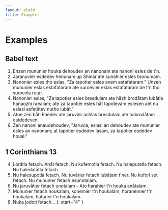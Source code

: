```yaml
---
layout: plain
title: Examples
---
```


# Examples

## Babel text

1. Enzen mununier houka dehoudev an nanonam ate nanoni esles de t'n.
2. Jaranuvier esdedev henunam up Shinar ate sunahier esles bronumam.
3. Nanonier esles tho eslas, "Za tapotier esles anem estafataram." Unzen mununier eslas estafataram ate suroevier eslas estafataram de t'n tho suroevla rutar.
4. Nanonier eslas, "Za tapotier esles bresdulam ate håzh brodåtam lubåtla hanaozhi raealam; ate za tapotier esles håt tapotevam eslesen aet nu eslesi esfetåtev nutho lubåt."
5. Atoe zen båti Raedev ate jaruvier achlas bresdulam ate habrodåtam estdedeven.
6. Zen nanoni anaudehoudev, "Jaruvia, eslasi an dehoudev ate mununier esles an nanonam; at tapotier esdedev lasam, za tapotier esdedev houal."

## 1 Corinthians 13

4. Loråtla fetach. Anåt fetach. Nu kufemotla fetach. Nu haleputatla fetach. Nu haledatåtla fetach.
5. Nu halesupotla fetach. Nu tuvårier fetach lubåtam t'ner. Nu kufori set fetach. Nu mununier fetach esunotalam.
6. Nu jaruvåtier fetach unotalam - Ato harahier t'n houka anåtalam.
7. Mununier fetach houkalam, konemier t'n houkalam, horanemier t'n houkalam, hatarier t'n houkalam.
8. Nuka jodoti fetach...
{: start="4" }
